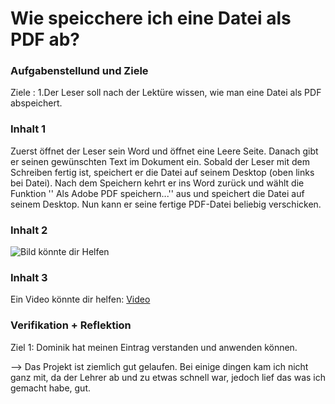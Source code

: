 # Wie speicchere ich eine Datei als PDF ab?
### Aufgabenstellund und Ziele 
Ziele : 
1.Der Leser soll nach der Lektüre wissen, wie man eine Datei als PDF abspeichert.
### Inhalt 1
Zuerst öffnet der Leser sein Word und öffnet eine Leere Seite. Danach gibt er seinen gewünschten Text im Dokument ein. Sobald der Leser mit dem Schreiben fertig ist, speichert  er die Datei auf seinem Desktop (oben links bei Datei). Nach dem Speichern kehrt er ins Word zurück und wählt die Funktion '' Als Adobe PDF speichern...'' aus und speichert die Datei auf seinem Desktop. Nun kann er seine fertige PDF-Datei beliebig verschicken.
### Inhalt 2    
![Bild könnte dir Helfen](https://www.buero-kaizen.de/wp-content/uploads/word-pdf-speichern.png)
### Inhalt 3
Ein Video könnte dir helfen:
[Video](https://youtu.be/xgZfKCCWi5M)
### Verifikation + Reflektion
Ziel 1: Dominik hat meinen Eintrag verstanden und anwenden können.

--> Das Projekt ist ziemlich gut gelaufen. Bei einige dingen kam ich nicht ganz mit, da der Lehrer ab und zu etwas schnell war, jedoch lief das was ich gemacht habe, gut.


